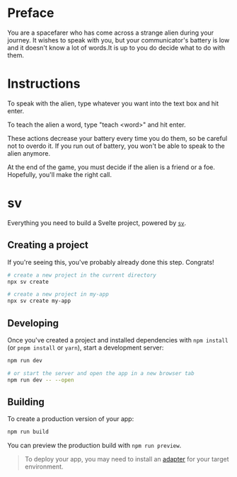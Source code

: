 # Preface
You are a spacefarer who has come across a strange alien during your journey. 
It wishes to speak with you, but your communicator's battery is low and
it doesn't know a lot of words.It is up to you do decide what to do with them.

# Instructions
To speak with the alien, type whatever you want into the text box and hit enter.

To teach the alien a word, type "teach \<word\>" and hit enter.

These actions decrease your battery every time you do them, so be careful not to overdo it.
If you run out of battery, you won't be able to speak to the alien anymore.

At the end of the game, you must decide if the alien is a friend or a foe.
Hopefully, you'll make the right call.

# sv

Everything you need to build a Svelte project, powered by [`sv`](https://github.com/sveltejs/cli).

## Creating a project

If you're seeing this, you've probably already done this step. Congrats!

```bash
# create a new project in the current directory
npx sv create

# create a new project in my-app
npx sv create my-app
```

## Developing

Once you've created a project and installed dependencies with `npm install` (or `pnpm install` or `yarn`), start a development server:

```bash
npm run dev

# or start the server and open the app in a new browser tab
npm run dev -- --open
```

## Building

To create a production version of your app:

```bash
npm run build
```

You can preview the production build with `npm run preview`.

> To deploy your app, you may need to install an [adapter](https://svelte.dev/docs/kit/adapters) for your target environment.
